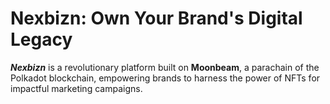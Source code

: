 # Nexbizn: Own Your Brand's Digital Legacy

***Nexbizn*** is a revolutionary platform built on **Moonbeam**, a parachain of the Polkadot blockchain, empowering brands to harness the power of NFTs for impactful marketing campaigns.
